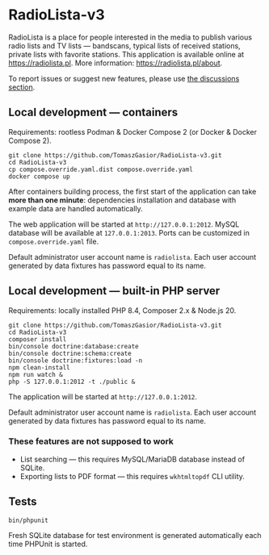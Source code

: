 RadioLista-v3
===

RadioLista is a place for people interested in the media to publish various
radio lists and TV lists — bandscans, typical lists of received stations,
private lists with favorite stations. This application is available online
at https://radiolista.pl. More information: https://radiolista.pl/about.

To report issues or suggest new features, please use
[the discussions section](https://github.com/TomaszGasior/RadioLista-v3/discussions).

Local development — containers
---

Requirements: rootless Podman & Docker Compose 2 (or Docker & Docker Compose 2).

    git clone https://github.com/TomaszGasior/RadioLista-v3.git
    cd RadioLista-v3
    cp compose.override.yaml.dist compose.override.yaml
    docker compose up

After containers building process, the first start of the application can take
**more than one minute**: dependencies installation and database with example
data are handled automatically.

The web application will be started at `http://127.0.0.1:2012`.
MySQL database will be available at `127.0.0.1:2013`.
Ports can be customized in `compose.override.yaml` file.

Default administrator user account name is `radiolista`. Each user account
generated by data fixtures has password equal to its name.

Local development — built-in PHP server
---

Requirements: locally installed PHP 8.4, Composer 2.x & Node.js 20.

    git clone https://github.com/TomaszGasior/RadioLista-v3.git
    cd RadioLista-v3
    composer install
    bin/console doctrine:database:create
    bin/console doctrine:schema:create
    bin/console doctrine:fixtures:load -n
    npm clean-install
    npm run watch &
    php -S 127.0.0.1:2012 -t ./public &

The application will be started at `http://127.0.0.1:2012`.

Default administrator user account name is `radiolista`. Each user account
generated by data fixtures has password equal to its name.

### These features are not supposed to work

* List searching — this requires MySQL/MariaDB database instead of SQLite.
* Exporting lists to PDF format — this requires `wkhtmltopdf` CLI utility.

Tests
---

    bin/phpunit

Fresh SQLite database for test environment is generated automatically each time
PHPUnit is started.

